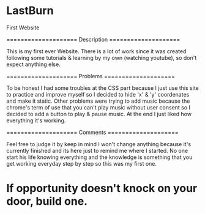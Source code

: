 # LastBurn
First Website

==================== Description ====================

This is my first ever Website. There is a lot of work since it was created following some tutorials & learning by my own (watching youtube), so don't expect anything else.

==================== Problems ====================

To be honest I had some troubles at the CSS part because I just use this site to practice and improve myself so I decided to hide 'x' & 'y' coordenates and make it static.
Other problems were trying to add music because the chrome's term of use that you can't play music without user consent so I decided to add a button to play & pause music. 
At the end I just liked how everything it's working.

==================== Comments ====================

Feel free to judge it by keep in mind I won't change anything because it's currently finished and its here just to remind me where I started. 
No one start his life knowing everything and the knowledge is something that you get working everyday step by step so this was my first one.


# If opportunity doesn't knock on your door, build one.
